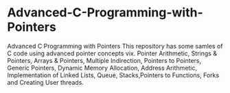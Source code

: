 # Advanced-C-Programming-with-Pointers
Advanced C Programming with Pointers
This repository has some samles of C code using advanced pointer concepts vix. Pointer Arithmetic, Strings & Pointers, Arrays & Pointers, Multiple Indirection, Pointers to Pointers, Generic Pointers, Dynamic Memory Allocation, Address Arithmetic, Implementation of Linked Lists, Queue, Stacks,Pointers to Functions, Forks and Creating User threads. 
